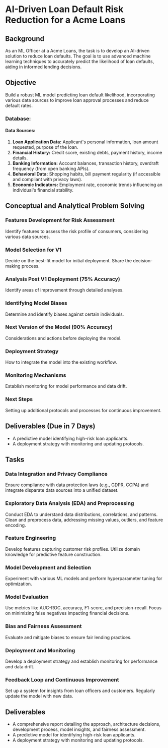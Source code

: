 # AI-Driven Loan Default Risk Reduction for a Acme Loans

## Background

As an ML Officer at a Acme Loans, the task is to develop an AI-driven solution to reduce loan defaults. The goal is to use advanced machine learning techniques to accurately predict the likelihood of loan defaults, aiding in informed lending decisions.

## Objective

Build a robust ML model predicting loan default likelihood, incorporating various data sources to improve loan approval processes and reduce default rates.

### Database:

#### Data Sources:

1. **Loan Application Data:** Applicant's personal information, loan amount requested, purpose of the loan.
2. **Financial History:** Credit score, existing debts, payment history, income details.
3. **Banking Information:** Account balances, transaction history, overdraft frequency (from open banking APIs).
4. **Behavioral Data:** Shopping habits, bill payment regularity (if accessible and compliant with privacy laws).
5. **Economic Indicators:** Employment rate, economic trends influencing an individual's financial stability.

## Conceptual and Analytical Problem Solving

### Features Development for Risk Assessment

Identify features to assess the risk profile of consumers, considering various data sources.

### Model Selection for V1

Decide on the best-fit model for initial deployment. Share the decision-making process.

### Analysis Post V1 Deployment (75% Accuracy)

Identify areas of improvement through detailed analyses.

### Identifying Model Biases

Determine and identify biases against certain individuals.

### Next Version of the Model (90% Accuracy)

Considerations and actions before deploying the model.

### Deployment Strategy

How to integrate the model into the existing workflow.

### Monitoring Mechanisms

Establish monitoring for model performance and data drift.

### Next Steps

Setting up additional protocols and processes for continuous improvement.

## Deliverables (Due in 7 Days)

- A predictive model identifying high-risk loan applicants.
- A deployment strategy with monitoring and updating protocols.

## Tasks

### Data Integration and Privacy Compliance

Ensure compliance with data protection laws (e.g., GDPR, CCPA) and integrate disparate data sources into a unified dataset.

### Exploratory Data Analysis (EDA) and Preprocessing

Conduct EDA to understand data distributions, correlations, and patterns. Clean and preprocess data, addressing missing values, outliers, and feature encoding.

### Feature Engineering

Develop features capturing customer risk profiles. Utilize domain knowledge for predictive feature construction.

### Model Development and Selection

Experiment with various ML models and perform hyperparameter tuning for optimization.

### Model Evaluation

Use metrics like AUC-ROC, accuracy, F1-score, and precision-recall. Focus on minimizing false negatives impacting financial decisions.

### Bias and Fairness Assessment

Evaluate and mitigate biases to ensure fair lending practices.

### Deployment and Monitoring

Develop a deployment strategy and establish monitoring for performance and data drift.

### Feedback Loop and Continuous Improvement

Set up a system for insights from loan officers and customers. Regularly update the model with new data.

## Deliverables

- A comprehensive report detailing the approach, architecture decisions, development process, model insights, and fairness assessment.
- A predictive model for identifying high-risk loan applicants.
- A deployment strategy with monitoring and updating protocols.

